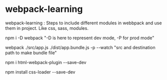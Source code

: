 # webpack-learning
webpack-learning : Steps to include different modules in webbpack and use them in project. Like css, sass, modules.

npm i -D webpack "-D is here to represent dev mode, -P for prod mode"

webpack ./src/app.js  ./dist/app.bundle.js -p --watch "src and destination path to make bundle file"

npm i html-webpack-plugin --save-dev

npm install css-loader --save-dev